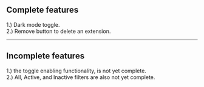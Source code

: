 ## Complete features
1.) Dark mode toggle. <br/>
2.) Remove button to delete an extension. <br/>

<hr/>

## Incomplete features
1.) the toggle enabling functionality, is not yet complete. <br/>
2.) All, Active, and Inactive filters are also not yet complete. <br/>
